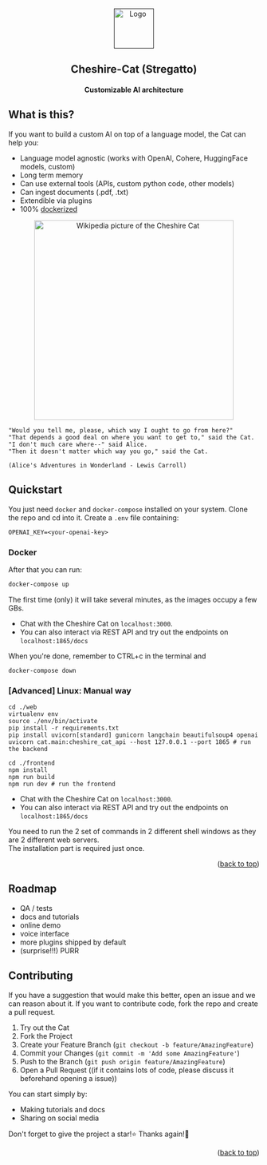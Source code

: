 <a name="readme-top"></a>

<!-- PROJECT LOGO -->
<br />
<div align="center">
  <a href="">
    <img src="https://cdn-icons-png.flaticon.com/512/3394/3394293.png" alt="Logo" width="80" height="80">
  </a>
  <h2 align="center">Cheshire-Cat (Stregatto)</h2>
  <h4 align="center">
    Customizable AI architecture
  </h4>
</div>

## What is this?

If you want to build a custom AI on top of a language model, the Cat can help you:

- Language model agnostic (works with OpenAI, Cohere, HuggingFace models, custom)
- Long term memory
- Can use external tools (APIs, custom python code, other models)
- Can ingest documents (.pdf, .txt)
- Extendible via plugins
- 100% [dockerized](https://docs.docker.com/get-docker/)

<p align="center">
    <img align="center" src=cheshire-cat.jpeg width=400px alt="Wikipedia picture of the Cheshire Cat">
</p>

```
"Would you tell me, please, which way I ought to go from here?"
"That depends a good deal on where you want to get to," said the Cat.
"I don't much care where--" said Alice.
"Then it doesn't matter which way you go," said the Cat.

(Alice's Adventures in Wonderland - Lewis Carroll)

```


## Quickstart

You just need `docker` and `docker-compose` installed on your system.
Clone the repo and cd into it. Create a `.env` file containing:

```
OPENAI_KEY=<your-openai-key>
```

### Docker

After that you can run:

```bash
docker-compose up
```

The first time (only) it will take several minutes, as the images occupy a few GBs.

- Chat with the Cheshire Cat on `localhost:3000`.
- You can also interact via REST API and try out the endpoints on `localhost:1865/docs`

When you're done, remember to CTRL+c in the terminal and
```
docker-compose down
```

### [Advanced] Linux: Manual way

```
cd ./web
virtualenv env
source ./env/bin/activate
pip install -r requirements.txt
pip install uvicorn[standard] gunicorn langchain beautifulsoup4 openai
uvicorn cat.main:cheshire_cat_api --host 127.0.0.1 --port 1865 # run the backend

cd ./frontend
npm install
npm run build
npm run dev # run the frontend
```

- Chat with the Cheshire Cat on `localhost:3000`.
- You can also interact via REST API and try out the endpoints on `localhost:1865/docs`

You need to run the 2 set of commands in 2 different shell windows as they are 2 different web servers.  
The installation part is required just once.

<p align="right">(<a href="#readme-top">back to top</a>)</p>

## Roadmap

- QA / tests
- docs and tutorials
- online demo
- voice interface
- more plugins shipped by default
- (surprise!!!) PURR

## Contributing

If you have a suggestion that would make this better, open an issue and we can reason about it.
If you want to contribute code, fork the repo and create a pull request.

1. Try out the Cat
1. Fork the Project
2. Create your Feature Branch (`git checkout -b feature/AmazingFeature`)
3. Commit your Changes (`git commit -m 'Add some AmazingFeature'`)
4. Push to the Branch (`git push origin feature/AmazingFeature`)
5. Open a Pull Request ((if it contains lots of code, please discuss it beforehand opening a issue))

You can start simply by:
- Making tutorials and docs
- Sharing on social media

Don't forget to give the project a star!⭐ Thanks again!🙏

<p align="right">(<a href="#readme-top">back to top</a>)</p>
